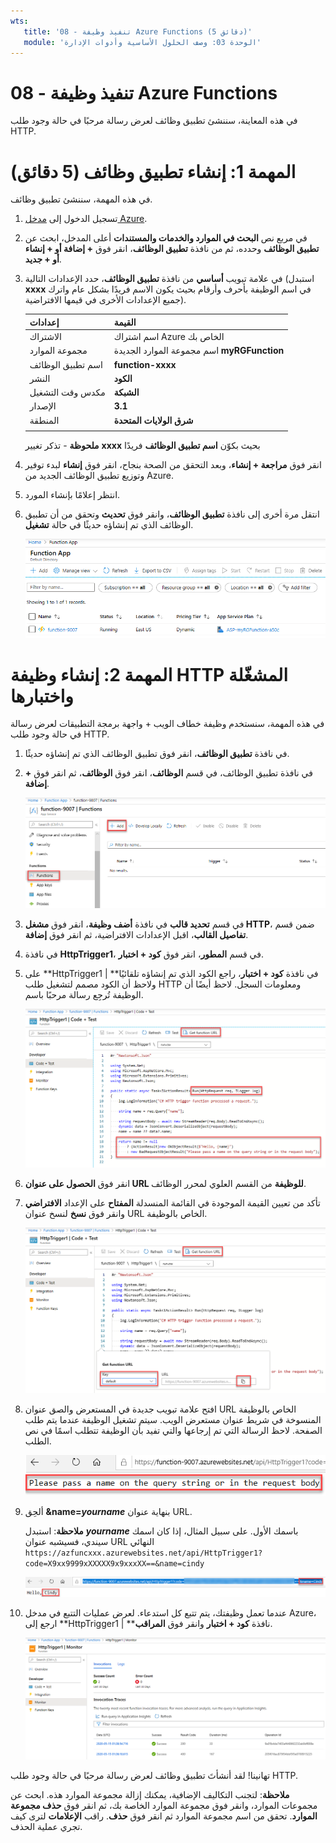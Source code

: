 ```yaml
---
wts:
   title: '08 - تنفيذ وظيفة Azure Functions (5 دقائق)'
   module: 'الوحدة 03: وصف الحلول الأساسية وأدوات الإدارة'
---
```

# 08 - تنفيذ وظيفة Azure Functions

في هذه المعاينة، سننشئ تطبيق وظائف لعرض رسالة مرحبًا في حالة وجود طلب HTTP. 

# المهمة 1: إنشاء تطبيق وظائف (5 دقائق)

في هذه المهمة، سننشئ تطبيق وظائف.

1. تسجيل الدخول إلى [مدخل Azure](https://portal.azure.com).

1. في مربع نص **البحث في الموارد والخدمات والمستندات** أعلى المدخل، ابحث عن **تطبيق الوظائف** وحدده، ثم من نافذة **تطبيق الوظائف**، انقر فوق **+ إضافة أو + إنشاء أو + جديد**.

1. في علامة تبويب **أساسي** من نافذة **تطبيق الوظائف**، حدد الإعدادات التالية (استبدل **xxxx** في اسم الوظيفة بأحرف وأرقام بحيث يكون الاسم فريدًا بشكل عام واترك جميع الإعدادات الأخرى في قيمها الافتراضية). 

    | إعدادات | القيمة |
    | -- | --|
    | الاشتراك | اسم اشتراك Azure الخاص بك |
    | مجموعة الموارد | اسم مجموعة الموارد الجديدة **myRGFunction** |
    | اسم تطبيق الوظائف | **function-xxxx** |
    | النشر | **الكود** |
    | مكدس وقت التشغيل | **الشبكة** |
    | الإصدار | **3.1** |
    | المنطقة | **شرق الولايات المتحدة** |
    | | |

    **ملحوظة** -  تذكر تغيير **xxxx** بحيث بكوّن **اسم تطبيق الوظائف** فريدًا

1. انقر فوق **مراجعة + إنشاء**، وبعد التحقق من الصحة بنجاح، انقر فوق **إنشاء** لبدء توفير وتوزيع تطبيق الوظائف الجديد من Azure.

1. انتظر إعلامًا بإنشاء المورد.

1. انتقل مرة أخرى إلى نافذة **تطبيق الوظائف**، وانقر فوق **تحديث** وتحقق من أن تطبيق الوظائف الذي تم إنشاؤه حديثًا في حالة **تشغيل**. 

    ![لقطة شاشة لصفحة تطبيق الوظائف مع تطبيق الوظائف الجديد.](../images/0701.png)

# المهمة 2: إنشاء وظيفة HTTP المشغّلة واختبارها

في هذه المهمة، سنستخدم وظيفة خطاف الويب + واجهة برمجة التطبيقات لعرض رسالة في حالة وجود طلب HTTP. 

1. في نافذة **تطبيق الوظائف**، انقر فوق تطبيق الوظائف الذي تم إنشاؤه حديثًا. 

1. في نافذة تطبيق الوظائف، في قسم **الوظائف**، انقر فوق **الوظائف**، ثم انقر فوق **+ إضافة**.

    ![لقطة شاشة لخطوة اختيار بيئة تطوير في وظائف azure لجزء البدء في dot net داخل مدخل Azure. مع تمييز عناصر العرض الخاصة بإنشاء وظيفة جديدة في المدخل. العناصر المميزة هي توسيع تطبيق الوظائف، وإضافة وظيفة جديدة، وفي المدخل، وزر المتابعة.](../images/0702.png)

1. في قسم **تحديد قالب** في نافذة **أضف وظيفة**، انقر فوق **مشغل HTTP**، ضمن قسم **تفاصيل القالب**، اقبل الإعدادات الافتراضية، ثم انقر فوق **إضافة**.

1. في نافذة **HttpTrigger1**، في قسم **المطور**، انقر فوق **كود + اختبار**. 

1. على **HttpTrigger1 \| **في نافذة **كود + اختبار**، راجع الكود الذي تم إنشاؤه تلقائيًا ولاحظ أن الكود مصمم لتشغيل طلب HTTP ومعلومات السجل. لاحظ أيضًا أن الوظيفة تُرجِع رسالة مرحبًا باسم. 

    ![لقطة شاشة لكود الوظيفة. مع تظليل رسالة الترحيب.](../images/0704.png)

1. انقر فوق **الحصول على عنوان URL للوظيفة** من القسم العلوي لمحرر الوظائف. 

1. تأكد من تعيين القيمة الموجودة في القائمة المنسدلة **المفتاح** على الإعداد **الافتراضي** وانقر فوق **نسخ** لنسخ عنوان URL الخاص بالوظيفة. 

    ![لقطة شاشة لجزء الحصول على عنوان URL للوظيفة داخل محرر الوظائف في مدخل Azure. مع تمييز عناصر العرض، زر الحصول على عنوان URL للوظيفة، وتعيين القائمة المنسدلة للمفتاح، وزر نسخ عنوان URL للإشارة إلى كيفية الحصول على عنوان URL الخاص بالوظيفة ونسخه من محرر الوظائف.](../images/0705.png)

1. افتح علامة تبويب جديدة في المستعرض والصق عنوان URL الخاص بالوظيفة المنسوخة في شريط عنوان مستعرض الويب. سيتم تشغيل الوظيفة عندما يتم طلب الصفحة. لاحظ الرسالة التي تم إرجاعها والتي تفيد بأن الوظيفة تتطلب اسمًا في نص الطلب.

    ![لقطة شاشة لنافذة يرجى تقديم رسالة الاسم.](../images/0706.png)

1. ألحِق **&name=*yourname*** بنهاية عنوان URL.

    **ملاحظة**: استبدل ***yourname*** باسمك الأول. على سبيل المثال، إذا كان اسمك سيندي، فسيشبه عنوان URL النهائي `https://azfuncxxx.azurewebsites.net/api/HttpTrigger1?code=X9xx9999xXXXXX9x9xxxXX==&name=cindy`

    ![لقطة شاشة لعنوان URL الخاص بالوظيفة مميز ومثال مُلحق لاسم المستخدم في شريط العنوان في مستعرض الويب. مع تمييز رسالة الترحيب واسم المستخدم لتوضيح إخراج الوظيفة في نافذة المستعرض الرئيسية.](../images/0707.png)

1. عندما تعمل وظيفتك، يتم تتبع كل استدعاء. لعرض عمليات التتبع في مدخل Azure، ارجع إلى **HttpTrigger1 \| **نافذة **كود + اختبار** وانقر فوق **المراقب**.

    ![لقطة شاشة لسجل معلومات التتبع الناتج عن تشغيل الوظيفة داخل محرر الوظائف في مدخل Azure.](../images/0709.png) 

تهانينا! لقد أنشأتَ تطبيق وظائف لعرض رسالة مرحبًا في حالة وجود طلب HTTP. 

**ملاحظة**: لتجنب التكاليف الإضافية، يمكنك إزالة مجموعة الموارد هذه. ابحث عن مجموعات الموارد، وانقر فوق مجموعة الموارد الخاصة بك، ثم انقر فوق **حذف مجموعة الموارد**. تحقق من اسم مجموعة الموارد ثم انقر فوق **حذف**. راقب **الإعلامات** لترى كيف تجري عملية الحذف.
